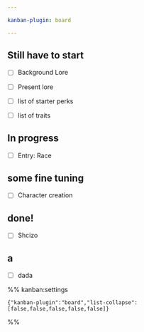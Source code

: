 ```yaml
---

kanban-plugin: board

---
```


## Still have to start

- [ ] Background Lore
- [ ] Present lore
- [ ] list of starter perks
- [ ] list of traits


## In progress

- [ ] Entry: Race


## some fine tuning

- [ ] Character creation


## done!

- [ ] Shcizo


## a

- [ ] dada




%% kanban:settings
```
{"kanban-plugin":"board","list-collapse":[false,false,false,false,false]}
```
%%